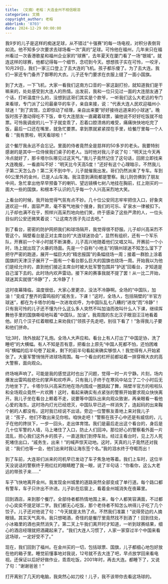 ```yaml
---
title: （文摘）老榕：大连金州不相信眼泪
categories: 文摘
copyright_author: 老榕
abbrlink: '8703'
date: 2024-12-29 00:00:00
---
```


我9岁的儿子是这样的痴迷足球，从不错过“十强赛”的每一场电视，对积分表倒背如流。他不知多少次要求去球场看一次“真的”足球。可怜他在福州，几年来只在福州看过一次香港歌星和福州企业家的“球赛”，去年夏天在厦门看了一场“银城”。就连这样的球赛，他都记得每一个细节，念叨到今天。想想孩子实在可怜，一咬牙，10月29日，我们一家三口登上了去大连的飞机。孩子都乐傻了。为了去大连。我们一家还专门备齐了御寒的大衣。儿子还专门要求在衣服上缝了一面小国旗。

到了大连，一下飞机，大家一看我们这南方口音的一家这副打扮，就知道我们是干嘛来的，处处感受到大连人的热情。出发前，我和一位只见过一面的大连朋友通了个话，打听温度什么的，没想到这哥们其实是个款爷，一听我们这么大老远的专门来看球，专门派了公司最豪华的车子，亲自来接，说：“代表大连人民欢迎福州小球迷！”到了宾馆，立即惊动了经理，亲自出来要“好好接待远道来的小球迷”。晚饭时孩子激动得吃不下饭，幸亏大连朋友一直藏着球票，骗他说不好好吃饭就不给票。可怜我调皮的儿一下子就变乖了，忍着口腔溃疡的难受，痛痛快快地吃完了饭，最后一口还在嘴里，就急忙要票。拿到票就紧紧捏在手里，给餐厅里每一个人看：“我有票啦，明天看球啦！”

这个餐厅我永远不会忘记。里面的侍者竟然全是慈祥的50多岁的老头。我要特别感谢的是其中一位侍侯我们桌子的老人。当时他对我儿子说了句：“明天比今天再冷点就好了，那卡塔尔队哪见过这天气。”我儿子竟然记住了这句话，回房立即找来大连晚报，一看直叫不好：“明天比今天高5度！”还好有这个心理暗示，不然我儿子第二天怎么办！第二天不到中午，儿子就催我出发。哥们仍然派来了专车。车到60公里外的金州，已是人山车海。我注意到满街都是警察。我儿则仿佛到了朋友中间，急忙拿出他早早预备下的喇叭、望远镜横七树八地挂在胸前，扛上刚买的一面大一些的国旗，和根本不认识的几乎每一个人兴高采烈地大笑。

上看台的时候，我开始觉得气氛有点不妙。几十位公安同志牢牢把住入口，好象夹道欢迎一样，面容严肃，毫不客气地挨个搜身，我们的可乐、矿泉水一律被扣下。儿子却也满不在乎，照样兴高采烈地向他们笑，终于感染了这些严肃的人，一位头目似的公安还微笑着说：“让这南方孩子先过去吧。”

到了看台，密密的防护网把我们和球场隔开，我觉得很不舒服。儿子却兴高采烈不管这个。隔壁看台是正对主席台的“大连球迷协会”，显然有组织，还有一个军乐队，开赛前一个半小时就不断演奏，儿子高兴地随着他们又唱又叫。开赛前一个小时，场上就出现了火暴的场面。先是一个自称“小地主”的锦州球迷不知怎么溜下了把守严密的跑道，展开一幅巨大的“精忠报国”的条幅绕场一周；接着一群脸上涂着国旗的天津汉子展开了一面有一个看台那么巨大的国旗也绕场一周。开始我以为他们是经允许的，直到他们接近主席台时被大批军警包围并“护送”回看台，才知道是自己溜下去的。此时场内欢声雷动。接下来的赛事我就不提了罢！从一比二开始，球迷其实就很“冷静”了，太冷静了！

这时夜幕降临，温度很低，大家心里更凉，没法不冷静啊。全场的“中国队，加油！”变成了整齐的雷鸣般的“戚务生，下课！”这时，全场人，包括隔壁的“半官方球迷”，都在为卡塔尔的每一次进攻欢呼，为中国队乱七八糟的“进攻”而“冷静”！只有我可怜的儿子还不懂为什么这么多人突然不叫加油而改叫什么人下课，继续挥舞他手里的国旗嘶哑地叫着“中国队，加油”。我周围的东北汉子眼泪汪汪地看着他。好几个汉子红着眼框上来劝我们“领孩子先走吧，别往下看了！”急得我儿子要和他们拼命。

1比3时，场外放起了礼炮。全场人大声应和。看台上有人打出了“中国足协，洗了睡吧”的大横幅。有人不知是否有意，把看台上原先“中国人死都不怕，还怕困难吗”横幅的后半句卷了起来，剩下的前半句看起来确实够惊人！我觉得有人开始紧张了。大量军警悄悄开进球场周围。每一个看台的栏杆前都站着一排穿棉大衣的高大警察，面向观众。

终场哨声响了。可能是我的感觉这时也出了问题，觉得一时一片宁静。片刻，场内爆发出雷鸣般悲壮的掌声和欢呼声，只有我儿子终于在寒风中站立了二个小时后无力地坐下了。卡塔尔队兴高采烈地在场内围成一圈跳起了舞，隔壁半官方的啦啦队和全场观众竟然一片欢腾！这时，看起来确实有点紧张的警察开始要求观众快快离开。我儿子坐在看台上赖着不走，说要等中国队出来向观众致谢，再亲眼看一看他心爱的海东。这时场内灯光已经熄灭，中国队早已逃一样消失了，连起码的出来鞠个躬的人都没有。这时我已经说不出话，旁边一位警察友善地上来对我儿子说：“孩子，他们不敢出来见你啦。咱快走吧！”警察在孩子心中还是有威信的，儿子在他的搀扶下，一步一回头，走出体育馆。我们是最后走出这个看台的，身后是几十位军警的人墙，马上堵住了入口，防止人们回冲。那位好心的警察看外面一片混乱，担心我们这外乡的孩子，一直送我们到停车处。经过主看台时，见上万人死死堵住出口，“戚务生，出来！”的喊声惊天动地。这时，天真的儿子竟然还对我说：“我们也等一会，他们出来时我让海东签个名。”我的泪水终于夺眶而出！

到了车前，大连哥们派来的司机早已发动了车子焦急地等着。我们上车时，这位半天没说话的警察终于用红红的眼睛瞪了我一眼，说了半句话：“你看你，这么大老远的带孩子来……”

车子飞快地离开金州。我发现金州城里的道路突然全部变成了单行道。每个路口都有警车，车子只许出不许进。儿子趴在后窗上，看着金州城消失在夜幕里。

回到酒店，来到那个餐厅。全部侍者都热情地围上来，每个人都笑容满面，不过都小心奕奕不提足球二字。我们都无心吃饭，那个老侍者不知怎么哄得儿子吃了几个饺子。儿子还对他说了句：“今天就是太热了点。不然我们准赢！”说得旁边的人摘眼镜。其实天气真冷。我只想喝酒，奇怪的是餐厅里竟然找不到酒了！回到住处，小冰箱里的酒也突然消失了。第二天上午我们离开时才知道，一听到球赛结果，细心的酒店经理就把酒藏起来了。“我们大连人习惯了，人家一家穿过半个中国来看这场球，一定好受不了。”

现在，我们回到了福州。在金州买的一切，包括球票、国旗，儿子都细心地包好放在他的箱子里。睡觉前懂事地对我说，12号就不去大连了吧，早点放学回来看电视。还保证以后好好做作业，乖乖吃饭，2001年时，再去大连。都睡下了，又说了句：“谢谢爸爸！”

打开离别了几天的电脑，我突然心如刀绞！儿子，我不该带你去看这场球的。